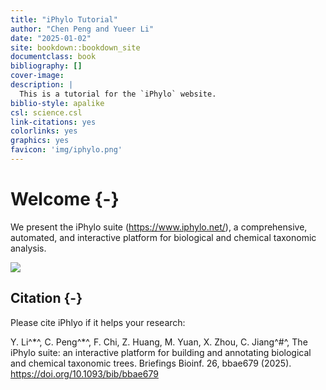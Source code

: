 ```yaml
--- 
title: "iPhylo Tutorial"
author: "Chen Peng and Yueer Li"
date: "2025-01-02"
site: bookdown::bookdown_site
documentclass: book
bibliography: []
cover-image: 
description: |
  This is a tutorial for the `iPhylo` website.
biblio-style: apalike
csl: science.csl
link-citations: yes
colorlinks: yes
graphics: yes
favicon: 'img/iphylo.png'
---
```


# Welcome {-}

We present the iPhylo suite (https://www.iphylo.net/), a comprehensive, automated, and interactive platform for biological and chemical taxonomic analysis. 

![](images/main-page.png)

## Citation {-}

Please cite iPhlyo if it helps your research:

Y. Li^\*^, C. Peng^\*^, F. Chi, Z. Huang, M. Yuan, X. Zhou, C. Jiang^#^, The iPhylo suite: an interactive platform for building and annotating biological and chemical taxonomic trees. Briefings Bioinf. 26, bbae679 (2025). <https://doi.org/10.1093/bib/bbae679>


